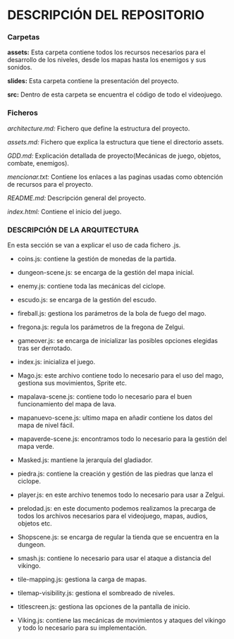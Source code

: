 # DESCRIPCIÓN DEL REPOSITORIO
### Carpetas
  **assets:** Esta carpeta contiene todos los recursos necesarios para el desarrollo de los niveles, desde los mapas hasta los enemigos y sus sonidos.
  
  **slides:** Esta carpeta contiene la presentación del proyecto.
  
  **src:** Dentro de esta carpeta se encuentra el código de todo el videojuego.

### Ficheros
 _architecture.md:_ Fichero que define la estructura del proyecto. 
 
 _assets.md:_ Fichero que explica la estructura que tiene el directorio assets.
 
_GDD.md:_ Explicación detallada de proyecto(Mecánicas de juego, objetos, combate, enemigos).

 _mencionar.txt:_ Contiene los enlaces a las paginas usadas como obtención de recursos para el proyecto.
 
 _README.md:_ Descripción general del proyecto.
 
 _index.html:_ Contiene el inicio del juego.
 
### DESCRIPCIÓN DE LA ARQUITECTURA

En esta sección se van a explicar el uso de cada fichero .js.
+ coins.js: contiene la gestión de monedas de la partida.

+ dungeon-scene.js: se encarga de la gestión del mapa inicial.

+ enemy.js: contiene toda las mecánicas del ciclope.

+ escudo.js: se encarga de la gestión del escudo.

+ fireball.js: gestiona los parámetros de la bola de fuego del mago.

+ fregona.js: regula los parámetros de la fregona de Zelgui.

+ gameover.js: se encarga de inicializar las posibles opciones elegidas tras ser derrotado.

+ index.js: inicializa el juego.

+ Mago.js: este archivo contiene todo lo necesario para el uso del mago, gestiona sus movimientos, Sprite etc.

+ mapalava-scene.js: contiene todo lo necesario para el buen funcionamiento del mapa de lava.

+ mapanuevo-scene.js: ultimo mapa en añadir contiene los datos del mapa de nivel fácil.

+ mapaverde-scene.js: encontramos todo lo necesario para la gestión del mapa verde.

+ Masked.js: mantiene la jerarquía del gladiador.

+ piedra.js: contiene la creación y gestión de las piedras que lanza el ciclope.

+ player.js: en este archivo tenemos todo lo necesario para usar a Zelgui.

+ prelodad.js: en este documento podemos realizamos la precarga de todos los archivos necesarios para el videojuego, mapas, audios, objetos etc.

+ Shopscene.js: se encarga de regular la tienda que se encuentra en la dungeon.

+ smash.js: contiene lo necesario para usar el ataque a distancia del vikingo.

+ tile-mapping.js: gestiona la carga de mapas.

+ tilemap-visibility.js: gestiona el sombreado de niveles.

+ titlescreen.js: gestiona las opciones de la pantalla de inicio.

+ Viking.js: contiene las mecánicas de movimientos y ataques del vikingo y todo lo necesario para su implementación.
